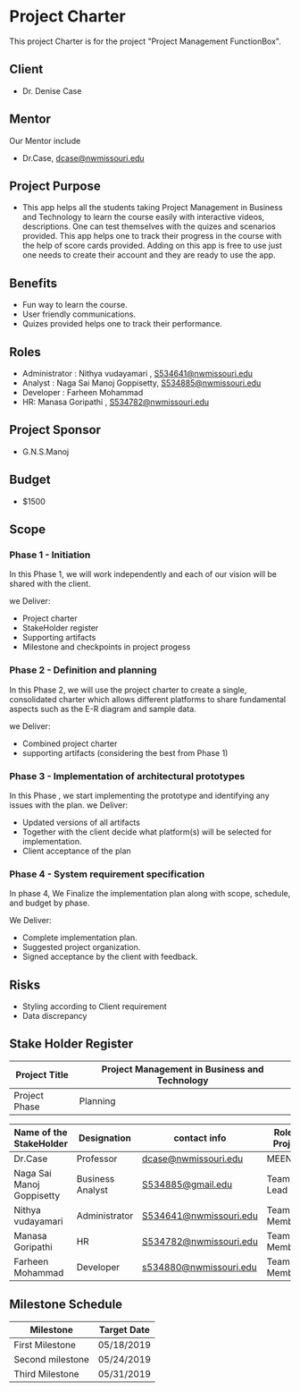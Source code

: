 # Project Charter
This project Charter is for the project "Project Management FunctionBox".

## Client 
- Dr. Denise Case

## Mentor 
 Our Mentor include 
- Dr.Case, dcase@nwmissouri.edu

## Project Purpose
- This app helps all the students taking Project Management in Business and Technology to learn the course easily with interactive videos, descriptions. One can test themselves with the quizes and scenarios provided. This app helps one to track their progress in the course with the help of score cards provided. Adding on this app is free to use just one needs to create their account and they are ready to use the app.
## Benefits
- Fun way to learn the course.
- User friendly communications.
- Quizes provided helps one to track their performance.
## Roles 

- Administrator : Nithya vudayamari , S534641@nwmissouri.edu
- Analyst : Naga Sai Manoj Goppisetty, S534885@nwmissouri.edu
- Developer : Farheen Mohammad
- HR: Manasa Goripathi , S534782@nwmissouri.edu
## Project Sponsor
- G.N.S.Manoj 

## Budget 
- $1500

## Scope
### Phase 1 - Initiation
In this Phase 1, we will work independently and each of our  vision will be shared with the client.

we Deliver:
- Project charter
- StakeHolder register
- Supporting artifacts 
- Milestone and checkpoints in project progess

### Phase 2 - Definition and planning
In this Phase 2, we will use the project  charter  to create a single, consolidated charter which allows different platforms to share fundamental aspects such as the E-R diagram and sample data.

we Deliver:
- Combined project charter
- supporting artifacts (considering the best from Phase 1)

### Phase 3 - Implementation of architectural prototypes
In this Phase , we start implementing the prototype and identifying any issues with the plan.
we Deliver:
- Updated versions of all artifacts
- Together with the client decide what platform(s) will be selected for implementation.
- Client acceptance of the plan

### Phase 4 - System requirement specification 
In phase 4, We Finalize the  implementation plan  along with scope, schedule, and budget by phase.

We Deliver:

- Complete implementation plan.
- Suggested project organization.
- Signed acceptance by the client with feedback.

## Risks 

- Styling according to Client requirement 
- Data discrepancy    

## Stake Holder Register

| Project Title | Project Management in Business and Technology|
|---------------|-------------------------------------|
| Project Phase | Planning |


| Name of the StakeHolder | Designation | contact info| Role in Project |
| ----------------------- |-------------|------------|-----------------|
|Dr.Case                  | Professor   |dcase@nwmissouri.edu |MEENTOR |     
|Naga Sai Manoj Goppisetty| Business Analyst |S534885@gmail.edu | Team Lead |
| Nithya vudayamari       |Administrator | S534641@nwmissouri.edu| Team Member|
|  Manasa Goripathi       |HR | S534782@nwmissouri.edu | Team Member|
| Farheen Mohammad        | Developer|s534880@nwmissouri.edu| Team Member |



## Milestone Schedule
|Milestone| Target Date |
|---------|------------ |
|First Milestone | 05/18/2019|
|Second milestone| 05/24/2019|
|Third Milestone| 05/31/2019 |
